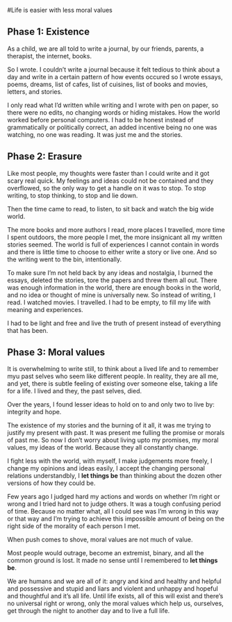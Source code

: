 #Life is easier with less moral values
## Phase 1: Existence

As a child, we are all told to write a journal, by our friends, parents, a therapist, the internet, books.

So I wrote. I couldn’t write a journal because it felt tedious to think about a day and write in a certain pattern of how events occured so I wrote essays, poems, dreams, list of cafes, list of cuisines, list of books and movies, letters, and stories.

I only read what I’d written while writing and I wrote with pen on paper, so there were no edits, no changing words or hiding mistakes. How the world worked before personal computers. I had to be honest instead of grammatically or politically correct, an added incentive being no one was watching, no one was reading. It was just me and the stories.

## Phase 2: Erasure

Like most people, my thoughts were faster than I could write and it got scary real quick. My feelings and ideas could not be contained and they overflowed, so the only way to get a handle on it was to stop. To stop writing, to stop thinking, to stop and lie down.

Then the time came to read, to listen, to sit back and watch the big wide world.

The more books and more authors I read, more places I travelled, more time I spent outdoors, the more people I met, the more insignicant all my written stories seemed. The world is full of experiences I cannot contain in words and there is little time to choose to either write a story or live one. And so the writing went to the bin, intentionally.

To make sure I’m not held back by any ideas and nostalgia, I burned the essays, deleted the stories, tore the papers and threw them all out. There was enough information in the world, there are enough books in the world, and no idea or thought of mine is universally new. So instead of writing, I read. I watched movies. I travelled. I had to be empty, to fill my life with meaning and experiences.

I had to be light and free and live the truth of present instead of everything that has been.

## Phase 3: Moral values

It is overwhelming to write still, to think about a lived life and to remember myu past selves who seem like different people. In reality, they are all me, and yet, there is subtle feeling of existing over someone else, taking a life for a life. I lived and they, the past selves, died.

Over the years, I found lesser ideas to hold on to and only two to live by: integrity and hope.

The existence of my stories and the burning of it all, it was me trying to justify my present with past. It was present me fulling the promise or morals of past me. So now I don’t worry about living upto my promises, my moral values, my ideas of the world. Because they all constantly change.

I fight less with the world, with myself, I make judgements more freely, I change my opinions and ideas easily, I accept the changing personal relations understandbly, I **let things be** than thinking about the dozen other versions of how they could be.

Few years ago I judged hard my actions and words on whether I’m right or wrong and I tried hard not to judge others. It was a tough confusing period of time. Because no matter what, all I could see was I’m wrong in this way or that way and I’m trying to achieve this impossible amount of being on the right side of the morality of each person I met. 

When push comes to shove, moral values are not much of value.

Most people would outrage, become an extremist, binary, and all the common ground is lost. It made no sense until I remembered to **let things be**.

We are humans and we are all of it: angry and kind and healthy and helpful and possessive and stupid and liars and violent and unhappy and hopeful and thoughtful and it’s all life. Until life exists, all of this will exist and there’s no universal right or wrong, only the moral values which help us, ourselves, get through the night to another day and to live a full life.